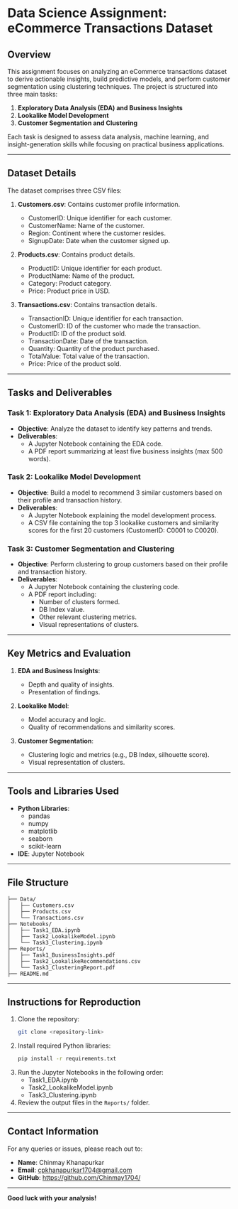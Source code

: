 # Data Science Assignment: eCommerce Transactions Dataset

## **Overview**
This assignment focuses on analyzing an eCommerce transactions dataset to derive actionable insights, build predictive models, and perform customer segmentation using clustering techniques. The project is structured into three main tasks:

1. **Exploratory Data Analysis (EDA) and Business Insights**
2. **Lookalike Model Development**
3. **Customer Segmentation and Clustering**

Each task is designed to assess data analysis, machine learning, and insight-generation skills while focusing on practical business applications.

---

## **Dataset Details**
The dataset comprises three CSV files:

1. **Customers.csv**: Contains customer profile information.
   - CustomerID: Unique identifier for each customer.
   - CustomerName: Name of the customer.
   - Region: Continent where the customer resides.
   - SignupDate: Date when the customer signed up.

2. **Products.csv**: Contains product details.
   - ProductID: Unique identifier for each product.
   - ProductName: Name of the product.
   - Category: Product category.
   - Price: Product price in USD.

3. **Transactions.csv**: Contains transaction details.
   - TransactionID: Unique identifier for each transaction.
   - CustomerID: ID of the customer who made the transaction.
   - ProductID: ID of the product sold.
   - TransactionDate: Date of the transaction.
   - Quantity: Quantity of the product purchased.
   - TotalValue: Total value of the transaction.
   - Price: Price of the product sold.

---

## **Tasks and Deliverables**

### **Task 1: Exploratory Data Analysis (EDA) and Business Insights**
- **Objective**: Analyze the dataset to identify key patterns and trends.
- **Deliverables**:
  - A Jupyter Notebook containing the EDA code.
  - A PDF report summarizing at least five business insights (max 500 words).

### **Task 2: Lookalike Model Development**
- **Objective**: Build a model to recommend 3 similar customers based on their profile and transaction history.
- **Deliverables**:
  - A Jupyter Notebook explaining the model development process.
  - A CSV file containing the top 3 lookalike customers and similarity scores for the first 20 customers (CustomerID: C0001 to C0020).

### **Task 3: Customer Segmentation and Clustering**
- **Objective**: Perform clustering to group customers based on their profile and transaction history.
- **Deliverables**:
  - A Jupyter Notebook containing the clustering code.
  - A PDF report including:
    - Number of clusters formed.
    - DB Index value.
    - Other relevant clustering metrics.
    - Visual representations of clusters.

---

## **Key Metrics and Evaluation**

1. **EDA and Business Insights**:
   - Depth and quality of insights.
   - Presentation of findings.

2. **Lookalike Model**:
   - Model accuracy and logic.
   - Quality of recommendations and similarity scores.

3. **Customer Segmentation**:
   - Clustering logic and metrics (e.g., DB Index, silhouette score).
   - Visual representation of clusters.

---

## **Tools and Libraries Used**
- **Python Libraries**:
  - pandas
  - numpy
  - matplotlib
  - seaborn
  - scikit-learn
- **IDE**: Jupyter Notebook

---

## **File Structure**
```
├── Data/
│   ├── Customers.csv
│   ├── Products.csv
│   └── Transactions.csv
├── Notebooks/
│   ├── Task1_EDA.ipynb
│   ├── Task2_LookalikeModel.ipynb
│   └── Task3_Clustering.ipynb
├── Reports/
│   ├── Task1_BusinessInsights.pdf
│   ├── Task2_LookalikeRecommendations.csv
│   └── Task3_ClusteringReport.pdf
├── README.md
```

---

## **Instructions for Reproduction**
1. Clone the repository:
   ```bash
   git clone <repository-link>
   ```
2. Install required Python libraries:
   ```bash
   pip install -r requirements.txt
   ```
3. Run the Jupyter Notebooks in the following order:
   - Task1_EDA.ipynb
   - Task2_LookalikeModel.ipynb
   - Task3_Clustering.ipynb
4. Review the output files in the `Reports/` folder.

---

## **Contact Information**
For any queries or issues, please reach out to:
- **Name**: Chinmay Khanapurkar
- **Email**: cpkhanapurkar1704@gmail.com
- **GitHub**: https://github.com/Chinmay1704/

---

**Good luck with your analysis!**
